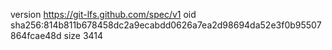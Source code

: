 version https://git-lfs.github.com/spec/v1
oid sha256:814b811b678458dc2a9ecabdd0626a7ea2d98694da52e3f0b95507864fcae48d
size 3414
